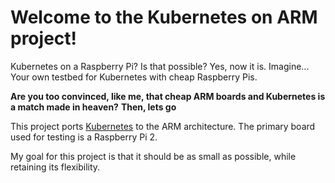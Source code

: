 # Welcome to the Kubernetes on ARM project!

Kubernetes on a Raspberry Pi?
Is that possible?
Yes, now it is.
Imagine... Your own testbed for Kubernetes with cheap Raspberry Pis.


**Are you too convinced, like me, that cheap ARM boards and Kubernetes is a match made in heaven?**
**Then, lets go**













This project ports [Kubernetes](https://github.com/kubernetes/kubernetes) to the ARM architecture.
The primary board used for testing is a Raspberry Pi 2.

My goal for this project is that it should be as small as possible, while retaining its flexibility.








